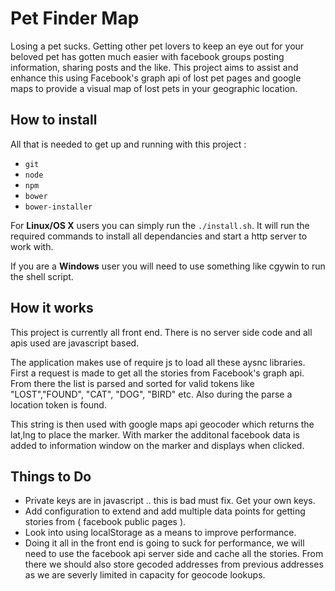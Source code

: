 # Pet Finder Map

Losing a pet sucks. Getting other pet lovers to keep an eye out
for your beloved pet has gotten much easier with facebook groups
posting information, sharing posts and the like. This project aims
to assist and enhance this using Facebook's graph api of lost pet pages and
google maps to provide a visual map of lost pets in your geographic location.

## How to install

All that is needed to get up and running with this project :
- ```git```
- ```node```
- ```npm```
- ```bower```
- ```bower-installer```

For **Linux/OS X** users you can simply run the ```./install.sh```. It will run the required commands to install all dependancies and start a http server to work with.

If you are a **Windows** user you will need to use something like cgywin to run the shell script.


## How it works

This project is currently all front end. There is no server side code
and all apis used are javascript based.

The application makes use of require js to load all these aysnc libraries. First a request is made to get all the stories from Facebook's graph api. From there the list is parsed and sorted for valid tokens like "LOST","FOUND", "CAT", "DOG", "BIRD" etc. Also during the parse a location token is found.

This string is then used with google maps api geocoder which returns the lat,lng to place the marker. With marker the additonal facebook data is added to information window on the marker and displays when clicked.


## Things to Do

- Private keys are in javascript .. this is bad must fix. Get your own keys.
- Add configuration to extend and add multiple data points for getting stories from ( facebook public pages ).
- Look into using localStorage as a means to improve performance.
- Doing it all in the front end is going to suck for performance, we will need to use the facebook api server side
and cache all the stories. From there we should also store gecoded addresses from previous addresses as we are
severly limited in capacity for geocode lookups.

